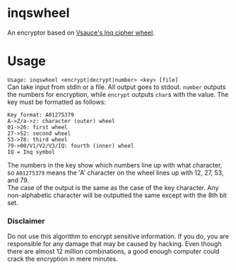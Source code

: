 #  inqswheel
An encryptor based on [Vsauce's Inq cipher wheel](https://www.youtube.com/watch?v=TvsiLV7RLx4).

# Usage
`Usage: inqswheel <encrypt|decrypt|number> <key> [file]`  
Can take input from stdin or a file. All output goes to stdout. `number` outputs the numbers for encryption, while `encrypt` outputs `char`s with the value. The key must be formatted as follows:  
```
Key format: A01275379
A->Z/a->z: character (outer) wheel
01->26: first wheel
27->52: second wheel
53->78: third wheel
79->00/V1/V2/V3/IQ: fourth (inner) wheel
IQ = Inq symbol
```  
The numbers in the key show which numbers line up with what character, so `A01275379` means the 'A' character on the wheel lines up with 12, 27, 53, and 79.  
The case of the output is the same as the case of the key character. Any non-alphabetic character will be outputted the same except with the 8th bit set.  

### Disclaimer
Do not use this algorithm to encrypt sensitive information. If you do, you are responsible for any damage that may be caused by hacking. Even though there are almost 12 million combinations, a good enough computer could crack the encryption in mere minutes. 
